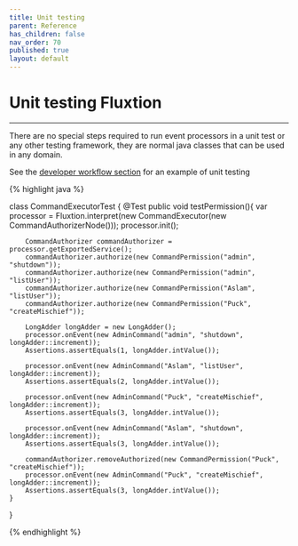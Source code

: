 ```yaml
---
title: Unit testing
parent: Reference
has_children: false
nav_order: 70
published: true
layout: default
---
```



# Unit testing Fluxtion
---

There are no special steps required to run event processors in a unit test or any other testing framework, they are 
normal java classes that can be used in any domain.

See the [developer workflow section](../gettingstarted/developer-workflow#unit-test) for an example of unit testing

{% highlight java %}

class CommandExecutorTest {
    @Test
    public void testPermission(){
        var processor = Fluxtion.interpret(new CommandExecutor(new CommandAuthorizerNode()));
        processor.init();

        CommandAuthorizer commandAuthorizer = processor.getExportedService();
        commandAuthorizer.authorize(new CommandPermission("admin", "shutdown"));
        commandAuthorizer.authorize(new CommandPermission("admin", "listUser"));
        commandAuthorizer.authorize(new CommandPermission("Aslam", "listUser"));
        commandAuthorizer.authorize(new CommandPermission("Puck", "createMischief"));

        LongAdder longAdder = new LongAdder();
        processor.onEvent(new AdminCommand("admin", "shutdown", longAdder::increment));
        Assertions.assertEquals(1, longAdder.intValue());

        processor.onEvent(new AdminCommand("Aslam", "listUser", longAdder::increment));
        Assertions.assertEquals(2, longAdder.intValue());

        processor.onEvent(new AdminCommand("Puck", "createMischief", longAdder::increment));
        Assertions.assertEquals(3, longAdder.intValue());

        processor.onEvent(new AdminCommand("Aslam", "shutdown", longAdder::increment));
        Assertions.assertEquals(3, longAdder.intValue());

        commandAuthorizer.removeAuthorized(new CommandPermission("Puck", "createMischief"));
        processor.onEvent(new AdminCommand("Puck", "createMischief", longAdder::increment));
        Assertions.assertEquals(3, longAdder.intValue());
    }
}

{% endhighlight %}
